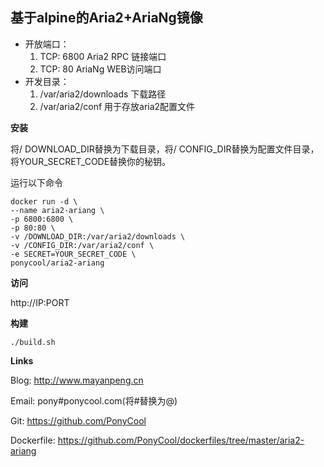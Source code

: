 ##  基于alpine的Aria2+AriaNg镜像

- 开放端口：
  1. TCP: 6800 Aria2 RPC 链接端口
  2. TCP: 80 AriaNg WEB访问端口
- 开发目录：
  1. /var/aria2/downloads 下载路径
  2. /var/aria2/conf 用于存放aria2配置文件



**安装**

将/ DOWNLOAD_DIR替换为下载目录，将/ CONFIG_DIR替换为配置文件目录，将YOUR_SECRET_CODE替换你的秘钥。 

运行以下命令

```
docker run -d \
--name aria2-ariang \
-p 6800:6800 \
-p 80:80 \
-v /DOWNLOAD_DIR:/var/aria2/downloads \
-v /CONFIG_DIR:/var/aria2/conf \
-e SECRET=YOUR_SECRET_CODE \
ponycool/aria2-ariang
```

**访问**

http://IP:PORT

**构建**

```
./build.sh
```

**Links**

Blog: http://www.mayanpeng.cn

Email: pony#ponycool.com(将#替换为@)

Git: https://github.com/PonyCool

Dockerfile: https://github.com/PonyCool/dockerfiles/tree/master/aria2-ariang